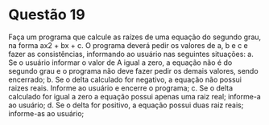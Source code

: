 # Questão 19

Faça um programa que calcule as raízes de uma equação do segundo grau, na forma
ax2 + bx + c. O programa deverá pedir os valores de a, b e c e fazer as consistências, informando ao
usuário nas seguintes situações:
    a. Se o usuário informar o valor de A igual a zero, a equação não é do segundo grau e o
        programa não deve fazer pedir os demais valores, sendo encerrado;
    b. Se o delta calculado for negativo, a equação não possui raizes reais. Informe ao
        usuário e encerre o programa;
    c. Se o delta calculado for igual a zero a equação possui apenas uma raiz real; informe-a ao usuário;
    d. Se o delta for positivo, a equação possui duas raiz reais; informe-as ao usuário;
